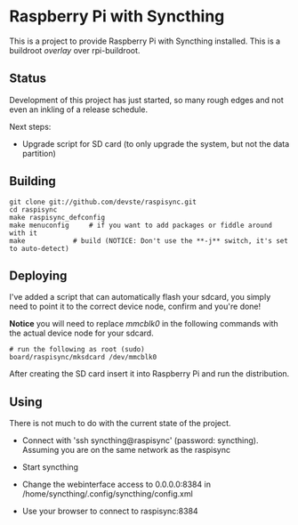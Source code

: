 Raspberry Pi with Syncthing
===========================

This is a project to provide Raspberry Pi with Syncthing installed. This is a buildroot *overlay* over rpi-buildroot.

Status
------

Development of this project has just started, so many rough edges and not even an inkling of a release schedule.

Next steps:
* Upgrade script for SD card (to only upgrade the system, but not the data partition)

Building
--------

	git clone git://github.com/devste/raspisync.git
	cd raspisync
	make raspisync_defconfig
	make menuconfig		# if you want to add packages or fiddle around with it
	make			# build (NOTICE: Don't use the **-j** switch, it's set to auto-detect)

Deploying
---------

I've added a script that can automatically flash your sdcard, you simply need
to point it to the correct device node, confirm and you're done!

**Notice** you will need to replace *mmcblk0* in the following commands with the
actual device node for your sdcard.

    # run the following as root (sudo)
    board/raspisync/mksdcard /dev/mmcblk0

After creating the SD card insert it into Raspberry Pi and run the distribution.

Using
-----

There is not much to do with the current state of the project.


* Connect with 'ssh syncthing@raspisync' (password: syncthing). Assuming you are on the same network as the raspisync
* Start syncthing

* Change the webinterface access to 0.0.0.0:8384 in /home/syncthing/.config/syncthing/config.xml
* Use your browser to connect to raspisync:8384
